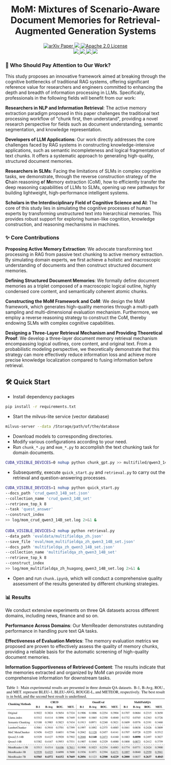 <h1 align="center">
    MoM: Mixtures of Scenario-Aware Document Memories for Retrieval-Augmented Generation Systems
</h1>
<p align="center">
    <a href="https://arxiv.org/abs/2510.14252">
        <img alt="arXiv Paper" src="https://img.shields.io/badge/arXiv-Paper-b31b1b.svg?logo=arxiv">
    </a>
    <a href="https://huggingface.co/papers/2510.14252">
        <img src="https://img.shields.io/badge/Huggingface-Paper-yellow?style=flat-square&logo=huggingface">
    </a>
    <a href="https://opensource.org/license/apache-2-0">
        <img alt="Apache 2.0 License" src="https://img.shields.io/badge/License-Apache_2.0-green.svg?logo=apache">
    </a>
    <br>
    <a href="https://huggingface.co/datasets/Robot2050/MoM">
        <img src="https://img.shields.io/badge/Huggingface-Dataset-FF6F00?style=flat-square&logo=huggingface">
    </a>
    <a href="https://huggingface.co/Robot2050/MoM/tree/main/scenario_cot_ratio_1.5B">
        <img src="https://img.shields.io/badge/Model-MemReader 1.5B-FF6F00?style=flat-square&logo=huggingface">
    </a>
    <a href="https://huggingface.co/Robot2050/MoM/tree/main/scenario_cot_ratio_3B">
        <img src="https://img.shields.io/badge/Model-MemReader 3B-FF6F00?style=flat-square&logo=huggingface">
    </a>
    <a href="https://huggingface.co/Robot2050/MoM/tree/main/scenario_ratio_7B">
        <img src="https://img.shields.io/badge/Model-MemReader 7B-FF6F00?style=flat-square&logo=huggingface">
    </a>
</p>


### 🎯 Who Should Pay Attention to Our Work?

This study proposes an innovative framework aimed at breaking through the cognitive bottlenecks of traditional RAG systems, offering significant reference value for researchers and engineers committed to enhancing the depth and breadth of information processing in LLMs. Specifically, professionals in the following fields will benefit from our work:

**Researchers in NLP and Information Retrieval**: The active memory extraction paradigm proposed in this paper challenges the traditional text processing workflow of "chunk first, then understand", providing a novel research perspective for fields such as document understanding, semantic segmentation, and knowledge representation.

**Developers of LLM Applications**: Our work directly addresses the core challenges faced by RAG systems in constructing knowledge-intensive applications, such as semantic incompleteness and logical fragmentation of text chunks. It offers a systematic approach to generating high-quality, structured document memories.

**Researchers in SLMs**: Facing the limitations of SLMs in complex cognitive tasks, we demonstrate, through the reverse construction strategy of the **C**hain reasoning **o**f **M**emory extraction (CoM), how to efficiently transfer the deep reasoning capabilities of LLMs to SLMs, opening up new pathways for building lightweight, high-performance intelligent systems.

**Scholars in the Interdisciplinary Field of Cognitive Science and AI**: The core of this study lies in simulating the cognitive processes of human experts by transforming unstructured text into hierarchical memories. This provides robust support for exploring human-like cognition, knowledge construction, and reasoning mechanisms in machines.

### ✨ Core Contributions

**Proposing Active Memory Extraction**: We advocate transforming text processing in RAG from passive text chunking to active memory extraction. By simulating domain experts, we first achieve a holistic and macroscopic understanding of documents and then construct structured document memories.

**Defining Structured Document Memories**: We formally define document memories as a triplet composed of a macroscopic logical outline, highly condensed core content, and semantically coherent atomic chunks.

**Constructing the MoM Framework and CoM**: We design the MoM framework, which generates high-quality memories through a multi-path sampling and multi-dimensional evaluation mechanism. Furthermore, we employ a reverse reasoning strategy to construct the CoM, thereby endowing SLMs with complex cognitive capabilities.

**Designing a Three-Layer Retrieval Mechanism and Providing Theoretical Proof**: We develop a three-layer document memory retrieval mechanism encompassing logical outlines, core content, and original text. From a probabilistic modeling perspective, we theoretically demonstrate that this strategy can more effectively reduce information loss and achieve more precise knowledge localization compared to fusing information before retrieval.

## **🛠️ Quick Start**

- Install dependency packages

```bash
pip install -r requirements.txt
```

- Start the milvus-lite service (vector database)

```bash
milvus-server --data /Storage/path/of/the/database
```

- Download models to corresponding directories.
- Modify various configurations  according to your need.
- Run `chunk_*.py` and `mom_*.py`  to accomplish the text chunking task for domain documents.

```bash
CUDA_VISIBLE_DEVICES=0 nohup python chunk_gpt.py >> multifiled/qwen3_14B_set.log 2>&1 &
```

- Subsequently, execute  `quick_start.py` and `retrieval.py` to carry out the retrieval and question-answering processes.

```bash
CUDA_VISIBLE_DEVICES=1 nohup python quick_start.py 
--docs_path 'crud_qwen3_14B_set.json' 
--collection_name 'crud_qwen3_14B_set' 
--retrieve_top_k 8 
--task 'quest_answer' 
--construct_index 
>> log/mom_crud_qwen3_14B_set.log 2>&1 &

CUDA_VISIBLE_DEVICES=2 nohup python retrieval.py 
--data_path 'evaldata/multifieldqa_zh.json'
--save_file 'eval/mom_multifieldqa_zh_qwen3_14B_set.json'
--docs_path 'multifieldqa_zh_qwen3_14B_set.json' 
--collection_name 'multifieldqa_zh_qwen3_14B_set' 
--retrieve_top_k 8 
--construct_index 
>> log/mom_multifieldqa_zh_huagong_qwen3_14B_set.log 2>&1 &
```

- Open and run `chunk.ipynb`, which will conduct a comprehensive quality assessment of the results generated by different chunking strategies.

### 📊 Results

We conduct extensive experiments on three QA datasets across different domains, including news, finance and so on. 

**Performance Across Domains**: Our MemReader demonstrates outstanding performance in handling pure text QA tasks.

**Effectiveness of Evaluation Metrics**: The memory evaluation metrics we proposed are proven to effectively assess the quality of memory chunks, providing a reliable basis for the automatic screening of high-quality document memories.

**Information Supportiveness of Retrieved Content**: The results indicate that the memories extracted and organized by MoM can provide more comprehensive information for downstream tasks.



![Experimental Results](image/experimental_results.png)















